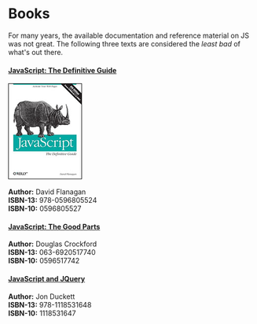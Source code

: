 # Books
For many years, the available documentation and reference material on JS was not great. The following three texts are considered the _least bad_ of what's out there.  

#### [JavaScript: The Definitive Guide](https://www.amazon.com/JavaScript-Definitive-Guide-Activate-Guides/dp/0596805527)
![](images/definitive-guide.jpg)

**Author:** David Flanagan  
**ISBN-13:** 978-0596805524  
**ISBN-10:** 0596805527  


#### [JavaScript: The Good Parts](https://www.amazon.com/JavaScript-Good-Parts-Douglas-Crockford/dp/0596517742)

**Author:** Douglas Crockford  
**ISBN-13:** 063-6920517740  
**ISBN-10:** 0596517742


#### [JavaScript and JQuery](https://www.amazon.com/JavaScript-JQuery-Interactive-Front-End-Development/dp/1118531647/ref=sr_1_1)
**Author:** Jon Duckett  
**ISBN-13:** 978-1118531648  
**ISBN-10:** 1118531647